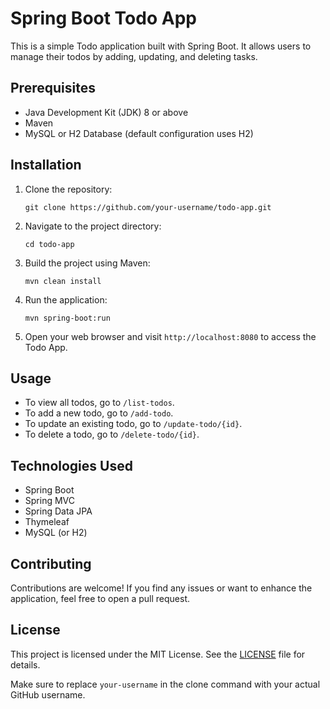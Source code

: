 
# Spring Boot Todo App

This is a simple Todo application built with Spring Boot. It allows users to manage their todos by adding, updating, and deleting tasks.

## Prerequisites

- Java Development Kit (JDK) 8 or above
- Maven
- MySQL or H2 Database (default configuration uses H2)

## Installation

1. Clone the repository:
   ```
   git clone https://github.com/your-username/todo-app.git
   ```

2. Navigate to the project directory:
   ```
   cd todo-app
   ```

3. Build the project using Maven:
   ```
   mvn clean install
   ```

4. Run the application:
   ```
   mvn spring-boot:run
   ```

5. Open your web browser and visit `http://localhost:8080` to access the Todo App.

## Usage

- To view all todos, go to `/list-todos`.
- To add a new todo, go to `/add-todo`.
- To update an existing todo, go to `/update-todo/{id}`.
- To delete a todo, go to `/delete-todo/{id}`.

## Technologies Used

- Spring Boot
- Spring MVC
- Spring Data JPA
- Thymeleaf
- MySQL (or H2)

## Contributing

Contributions are welcome! If you find any issues or want to enhance the application, feel free to open a pull request.

## License

This project is licensed under the MIT License. See the [LICENSE](LICENSE) file for details.


Make sure to replace `your-username` in the clone command with your actual GitHub username.
